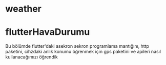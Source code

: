 # weather
# flutterHavaDurumu

Bu bölümde flutter'daki asekron sekron programlama mantığını, http paketini, cihzdaki anlık konumu öğrenmek için gps paketini ve apileri nasıl kullanacağımızı öğrendik


